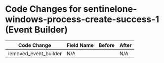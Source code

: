 # Code Changes for sentinelone-windows-process-create-success-1 (Event Builder)

| Code Change | Field Name | Before | After |
|-------------|------------|--------|-------|
| removed_event_builder | N/A |  | N/A |